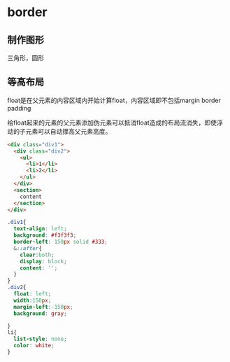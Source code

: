 # border

## 制作图形

三角形，圆形

## 等高布局

float是在父元素的内容区域内开始计算float，内容区域即不包括margin border padding

给float起来的元素的父元素添加伪元素可以抵消float造成的布局流消失，即使浮动的子元素可以自动撑高父元素高度。

```html
<div class="div1">
  <div class="div2">
    <ul>
      <li>1</li>
      <li>2</li>
    </ul>
  </div>
  <section>
    content
  </section>
</div>
```

```css
.div1{
  text-align: left;
  background: #f3f3f3;
  border-left: 150px solid #333;
  &::after{
    clear:both;
    display: block;
    content: '';
  }
}
.div2{
  float: left;
  width:150px;
  margin-left:-150px;
  background: gray;

}
li{
  list-style: none;
  color: white;
}
```
